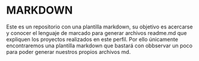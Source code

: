 # MARKDOWN
Este es un repositorio con una plantilla markdown, su objetivo es acercarse  y conocer el lenguaje de marcado para generar archivos readme.md que expliquen los proyectos realizados en este perfil. Por ello únicamente encontraremos una plantilla markdown que bastará con obbservar un poco para poder generar nuestros propios archivos md.
